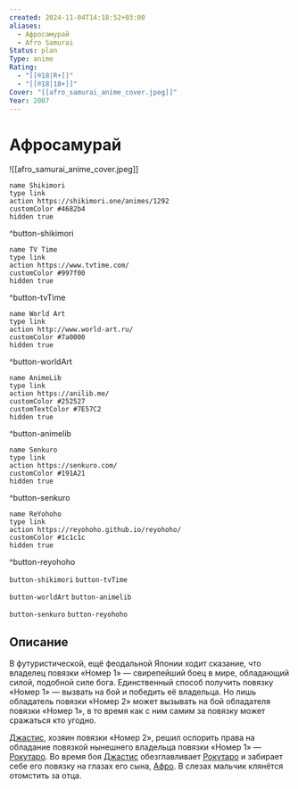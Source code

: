 ```yaml
---
created: 2024-11-04T14:18:52+03:00
aliases:
  - Афросамурай
  - Afro Samurai
Status: plan
Type: anime
Rating:
  - "[[®️18|R+]]"
  - "[[®️18|18+]]"
Cover: "[[afro_samurai_anime_cover.jpeg]]"
Year: 2007
---
```


# Афросамурай

![[afro_samurai_anime_cover.jpeg]]

```button
name Shikimori
type link
action https://shikimori.one/animes/1292
customColor #4682b4
hidden true
```
^button-shikimori

```button
name TV Time
type link
action https://www.tvtime.com/
customColor #997f00
hidden true
```
^button-tvTime

```button
name World Art
type link
action http://www.world-art.ru/
customColor #7a0000
hidden true
```
^button-worldArt

```button
name AnimeLib
type link
action https://anilib.me/
customColor #252527
customTextColor #7E57C2
hidden true
```
^button-animelib

```button
name Senkuro
type link
action https://senkuro.com/
customColor #191A21
hidden true
```
^button-senkuro

```button
name ReYohoho
type link
action https://reyohoho.github.io/reyohoho/
customColor #1c1c1c
hidden true
```
^button-reyohoho

`button-shikimori` `button-tvTime`

`button-worldArt` `button-animelib`

`button-senkuro` `button-reyohoho`

## Описание

В футуристической, ещё феодальной Японии ходит сказание, что владелец повязки «Номер 1» — свирепейший боец в мире, обладающий силой, подобной силе бога. Единственный способ получить повязку «Номер 1» — вызвать на бой и победить её владельца. Но лишь обладатель повязки «Номер 2» может вызывать на бой обладателя повязки «Номер 1», в то время как с ним самим за повязку может сражаться кто угодно.

[Джастис](https://shikimori.one/characters/2550-justice), хозяин повязки «Номер 2», решил оспорить права на обладание повязкой нынешнего владельца повязки «Номер 1» — [Рокутаро](https://shikimori.one/characters/29587-rokutaro). Во время боя [Джастис](https://shikimori.one/characters/2550-justice) обезглавливает [Рокутаро](https://shikimori.one/characters/29587-rokutaro) и забирает себе его повязку на глазах его сына, [Афро](https://shikimori.one/characters/2549-afro-samurai). В слезах мальчик клянётся отомстить за отца.
